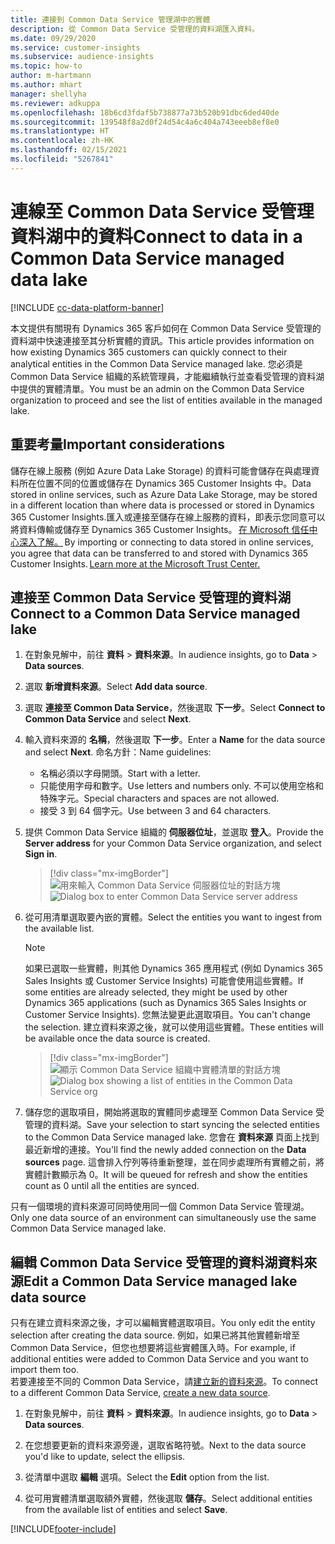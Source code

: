 ```yaml
---
title: 連接到 Common Data Service 管理湖中的實體
description: 從 Common Data Service 受管理的資料湖匯入資料。
ms.date: 09/29/2020
ms.service: customer-insights
ms.subservice: audience-insights
ms.topic: how-to
author: m-hartmann
ms.author: mhart
manager: shellyha
ms.reviewer: adkuppa
ms.openlocfilehash: 18b6cd3fdaf5b738877a73b520b91dbc6ded40de
ms.sourcegitcommit: 139548f8a2d0f24d54c4a6c404a743eeeb8ef8e0
ms.translationtype: HT
ms.contentlocale: zh-HK
ms.lasthandoff: 02/15/2021
ms.locfileid: "5267841"
---
```

# <a name="connect-to-data-in-a-common-data-service-managed-data-lake"></a><span data-ttu-id="89a21-103">連線至 Common Data Service 受管理資料湖中的資料</span><span class="sxs-lookup"><span data-stu-id="89a21-103">Connect to data in a Common Data Service managed data lake</span></span>

[!INCLUDE [cc-data-platform-banner](../includes/cc-data-platform-banner.md)]

<span data-ttu-id="89a21-104">本文提供有關現有 Dynamics 365 客戶如何在 Common Data Service 受管理的資料湖中快速連接至其分析實體的資訊。</span><span class="sxs-lookup"><span data-stu-id="89a21-104">This article provides information on how existing Dynamics 365 customers can quickly connect to their analytical entities in the Common Data Service managed lake.</span></span> <span data-ttu-id="89a21-105">您必須是 Common Data Service 組織的系統管理員，才能繼續執行並查看受管理的資料湖中提供的實體清單。</span><span class="sxs-lookup"><span data-stu-id="89a21-105">You must be an admin on the Common Data Service organization to proceed and see the list of entities available in the managed lake.</span></span>

## <a name="important-considerations"></a><span data-ttu-id="89a21-106">重要考量</span><span class="sxs-lookup"><span data-stu-id="89a21-106">Important considerations</span></span>

<span data-ttu-id="89a21-107">儲存在線上服務 (例如 Azure Data Lake Storage) 的資料可能會儲存在與處理資料所在位置不同的位置或儲存在 Dynamics 365 Customer Insights 中。</span><span class="sxs-lookup"><span data-stu-id="89a21-107">Data stored in online services, such as Azure Data Lake Storage, may be stored in a different location than where data is processed or stored in Dynamics 365 Customer Insights.</span></span><span data-ttu-id="89a21-108">匯入或連接至儲存在線上服務的資料，即表示您同意可以將資料傳輸或儲存至 Dynamics 365 Customer Insights。 [在 Microsoft 信任中心深入了解。](https://www.microsoft.com/trust-center)</span><span class="sxs-lookup"><span data-stu-id="89a21-108"> By importing or connecting to data stored in online services, you agree that data can be transferred to and stored with Dynamics 365 Customer Insights. [Learn more at the Microsoft Trust Center.](https://www.microsoft.com/trust-center)</span></span>

## <a name="connect-to-a-common-data-service-managed-lake"></a><span data-ttu-id="89a21-109">連接至 Common Data Service 受管理的資料湖</span><span class="sxs-lookup"><span data-stu-id="89a21-109">Connect to a Common Data Service managed lake</span></span>

1. <span data-ttu-id="89a21-110">在對象見解中，前往 **資料** > **資料來源**。</span><span class="sxs-lookup"><span data-stu-id="89a21-110">In audience insights, go to **Data** > **Data sources**.</span></span>

2. <span data-ttu-id="89a21-111">選取 **新增資料來源**。</span><span class="sxs-lookup"><span data-stu-id="89a21-111">Select **Add data source**.</span></span>

3. <span data-ttu-id="89a21-112">選取 **連接至 Common Data Service**，然後選取 **下一步**。</span><span class="sxs-lookup"><span data-stu-id="89a21-112">Select **Connect to Common Data Service** and select **Next**.</span></span>

4. <span data-ttu-id="89a21-113">輸入資料來源的 **名稱**，然後選取 **下一步**。</span><span class="sxs-lookup"><span data-stu-id="89a21-113">Enter a **Name** for the data source and select **Next**.</span></span> <span data-ttu-id="89a21-114">命名方針：</span><span class="sxs-lookup"><span data-stu-id="89a21-114">Name guidelines:</span></span> 
   - <span data-ttu-id="89a21-115">名稱必須以字母開頭。</span><span class="sxs-lookup"><span data-stu-id="89a21-115">Start with a letter.</span></span>
   - <span data-ttu-id="89a21-116">只能使用字母和數字。</span><span class="sxs-lookup"><span data-stu-id="89a21-116">Use letters and numbers only.</span></span> <span data-ttu-id="89a21-117">不可以使用空格和特殊字元。</span><span class="sxs-lookup"><span data-stu-id="89a21-117">Special characters and spaces are not allowed.</span></span>
   - <span data-ttu-id="89a21-118">接受 3 到 64 個字元。</span><span class="sxs-lookup"><span data-stu-id="89a21-118">Use between 3 and 64 characters.</span></span>

5. <span data-ttu-id="89a21-119">提供 Common Data Service 組織的 **伺服器位址**，並選取 **登入**。</span><span class="sxs-lookup"><span data-stu-id="89a21-119">Provide the **Server address** for your Common Data Service organization, and select **Sign in**.</span></span>

   > [!div class="mx-imgBorder"]
   > <span data-ttu-id="89a21-120">![用來輸入 Common Data Service 伺服器位址的對話方塊](media/enter-CDS-org-details.png)</span><span class="sxs-lookup"><span data-stu-id="89a21-120">![Dialog box to enter Common Data Service server address](media/enter-CDS-org-details.png)</span></span>

6. <span data-ttu-id="89a21-121">從可用清單選取要內嵌的實體。</span><span class="sxs-lookup"><span data-stu-id="89a21-121">Select the entities you want to ingest from the available list.</span></span>    

   > [!NOTE]
   > <span data-ttu-id="89a21-122">如果已選取一些實體，則其他 Dynamics 365 應用程式 (例如 Dynamics 365 Sales Insights 或 Customer Service Insights) 可能會使用這些實體。</span><span class="sxs-lookup"><span data-stu-id="89a21-122">If some entities are already selected, they might be used by other Dynamics 365 applications (such as Dynamics 365 Sales Insights or Customer Service Insights).</span></span> <span data-ttu-id="89a21-123">您無法變更此選取項目。</span><span class="sxs-lookup"><span data-stu-id="89a21-123">You can't change the selection.</span></span> <span data-ttu-id="89a21-124">建立資料來源之後，就可以使用這些實體。</span><span class="sxs-lookup"><span data-stu-id="89a21-124">These entities will be available once the data source is created.</span></span>

   > [!div class="mx-imgBorder"]
   > <span data-ttu-id="89a21-125">![顯示 Common Data Service 組織中實體清單的對話方塊](media/select-analytical-entities.png)</span><span class="sxs-lookup"><span data-stu-id="89a21-125">![Dialog box showing a list of entities in the Common Data Service org](media/select-analytical-entities.png)</span></span>

7. <span data-ttu-id="89a21-126">儲存您的選取項目，開始將選取的實體同步處理至 Common Data Service 受管理的資料湖。</span><span class="sxs-lookup"><span data-stu-id="89a21-126">Save your selection to start syncing the selected entities to the Common Data Service managed lake.</span></span> <span data-ttu-id="89a21-127">您會在 **資料來源** 頁面上找到最近新增的連接。</span><span class="sxs-lookup"><span data-stu-id="89a21-127">You'll find the newly added connection on the **Data sources** page.</span></span> <span data-ttu-id="89a21-128">這會排入佇列等待重新整理，並在同步處理所有實體之前，將實體計數顯示為 0。</span><span class="sxs-lookup"><span data-stu-id="89a21-128">It will be queued for refresh and show the entities count as 0 until all the entities are synced.</span></span>

<span data-ttu-id="89a21-129">只有一個環境的資料來源可同時使用同一個 Common Data Service 管理湖。</span><span class="sxs-lookup"><span data-stu-id="89a21-129">Only one data source of an environment can simultaneously use the same Common Data Service managed lake.</span></span>

## <a name="edit-a-common-data-service-managed-lake-data-source"></a><span data-ttu-id="89a21-130">編輯 Common Data Service 受管理的資料湖資料來源</span><span class="sxs-lookup"><span data-stu-id="89a21-130">Edit a Common Data Service managed lake data source</span></span>

<span data-ttu-id="89a21-131">只有在建立資料來源之後，才可以編輯實體選取項目。</span><span class="sxs-lookup"><span data-stu-id="89a21-131">You only edit the entity selection after creating the data source.</span></span> <span data-ttu-id="89a21-132">例如，如果已將其他實體新增至 Common Data Service，但您也想要將這些實體匯入時。</span><span class="sxs-lookup"><span data-stu-id="89a21-132">For example, if additional entities were added to Common Data Service and you want to import them too.</span></span>    
<span data-ttu-id="89a21-133">若要連接至不同的 Common Data Service，請[建立新的資料來源](#connect-to-a-common-data-service-managed-lake)。</span><span class="sxs-lookup"><span data-stu-id="89a21-133">To connect to a different Common Data Service, [create a new data source](#connect-to-a-common-data-service-managed-lake).</span></span>

1. <span data-ttu-id="89a21-134">在對象見解中，前往 **資料** > **資料來源**。</span><span class="sxs-lookup"><span data-stu-id="89a21-134">In audience insights, go to **Data** > **Data sources**.</span></span>

2. <span data-ttu-id="89a21-135">在您想要更新的資料來源旁邊，選取省略符號。</span><span class="sxs-lookup"><span data-stu-id="89a21-135">Next to the data source you'd like to update, select the ellipsis.</span></span>

3. <span data-ttu-id="89a21-136">從清單中選取 **編輯** 選項。</span><span class="sxs-lookup"><span data-stu-id="89a21-136">Select the **Edit** option from the list.</span></span>

4. <span data-ttu-id="89a21-137">從可用實體清單選取額外實體，然後選取 **儲存**。</span><span class="sxs-lookup"><span data-stu-id="89a21-137">Select additional entities from the available list of entities and select **Save**.</span></span>


[!INCLUDE[footer-include](../includes/footer-banner.md)]
